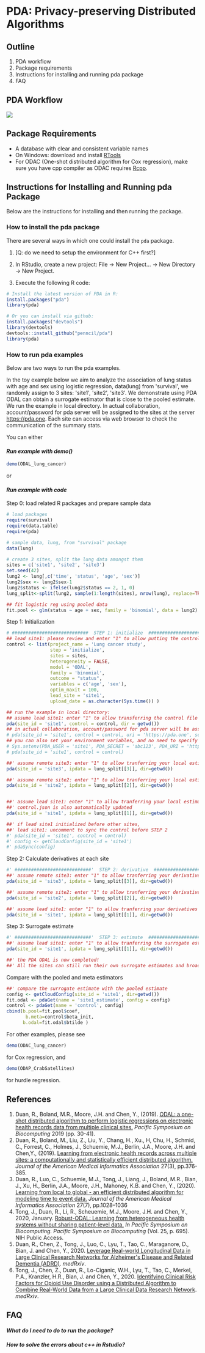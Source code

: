 PDA: Privacy-preserving Distributed Algorithms
==============================================


## Outline

1. PDA workflow
2. Package requirements
3. Instructions for installing and running pda package
4. FAQ


## PDA Workflow
![](Picture1.png)

## Package Requirements
- A database with clear and consistent variable names
- On Windows: download and install [RTools](http://cran.r-project.org/bin/windows/Rtools/) 
- For ODAC (One-shot distributed algorithm for Cox regression), make sure you have cpp compiler as ODAC requires [Rcpp](https://cran.r-project.org/web/packages/Rcpp/vignettes/Rcpp-FAQ.pdf).


## Instructions for Installing and Running pda Package

Below are the instructions for installing and then running the package.

### How to install the pda package
There are several ways in which one could install the `pda` package. 

1. [Q: do we need to setup the environment for C++ first?]

2. In RStudio, create a new project: File -> New Project... -> New Directory -> New Project. 

3. Execute the following R code: 

```r
# Install the latest version of PDA in R:
install.packages("pda")
library(pda)

# Or you can install via github:
install.packages("devtools")
library(devtools)
devtools::install_github("penncil/pda")
library(pda)
```

### How to run pda examples

Below are two ways to run the pda examples. 

In the toy example below we aim to analyze the association of lung status with age and sex using logistic regression, data(lung) from 'survival', we randomly assign to 3 sites: 'site1', 'site2', 'site3'. We demonstrate using PDA ODAL can obtain a surrogate estimator that is close to the pooled estimate. We run the example in local directory. In actual collaboration, account/password for pda server will be assigned to the sites at the server https://pda.one. Each site can access via web browser to check the communication of the summary stats.

You can either 

#### *Run example with demo()*

```r
demo(ODAL_lung_cancer)
``` 
or
####  *Run example with code*

Step 0: load related R packages and prepare sample data

```r
# load packages
require(survival)
require(data.table)
require(pda)

# sample data, lung, from "survival" package
data(lung)

# create 3 sites, split the lung data amongst them
sites = c('site1', 'site2', 'site3')
set.seed(42)
lung2 <- lung[,c('time', 'status', 'age', 'sex')]
lung2$sex <- lung2$sex-1
lung2$status <- ifelse(lung2$status == 2, 1, 0)
lung_split<-split(lung2, sample(1:length(sites), nrow(lung), replace=TRUE))

## fit logistic reg using pooled data
fit.pool <- glm(status ~ age + sex, family = 'binomial', data = lung2)

``` 
Step 1: Initialization

```r
# ############################  STEP 1: initialize  ###############################
## lead site1: please review and enter "1" to allow putting the control file to the server
control <- list(project_name = 'Lung cancer study',
                step = 'initialize',
                sites = sites,
                heterogeneity = FALSE,
                model = 'ODAL',
                family = 'binomial',
                outcome = "status",
                variables = c('age', 'sex'),
                optim_maxit = 100,
                lead_site = 'site1',
                upload_date = as.character(Sys.time()) )

## run the example in local directory:
## assume lead site1: enter "1" to allow transferring the control file
pda(site_id = 'site1', control = control, dir = getwd())
## in actual collaboration, account/password for pda server will be assigned, thus:
# pda(site_id = 'site1', control = control, uri = 'https://pda.one', secret='abc123')
## you can also set your environment variables, and no need to specify them in pda:
# Sys.setenv(PDA_USER = 'site1', PDA_SECRET = 'abc123', PDA_URI = 'https://pda.one')
# pda(site_id = 'site1', control = control)

##' assume remote site3: enter "1" to allow tranferring your local estimate
pda(site_id = 'site3', ipdata = lung_split[[3]], dir=getwd())

##' assume remote site2: enter "1" to allow tranferring your local estimate
pda(site_id = 'site2', ipdata = lung_split[[2]], dir=getwd())


##' assume lead site1: enter "1" to allow tranferring your local estimate
##' control.json is also automatically updated
pda(site_id = 'site1', ipdata = lung_split[[1]], dir=getwd())

##' if lead site1 initialized before other sites,
##' lead site1: uncomment to sync the control before STEP 2
#' pda(site_id = 'site1', control = control)
#' config <- getCloudConfig(site_id = 'site1')
#' pdaSync(config)
``` 
Step 2: Calculate derivatives at each site

```r
#' ############################'  STEP 2: derivative  ###############################
##' assume remote site3: enter "1" to allow tranferring your derivatives
pda(site_id = 'site3', ipdata = lung_split[[3]], dir=getwd())

##' assume remote site2: enter "1" to allow tranferring your derivatives
pda(site_id = 'site2', ipdata = lung_split[[2]], dir=getwd())

##' assume lead site1: enter "1" to allow tranferring your derivatives
pda(site_id = 'site1', ipdata = lung_split[[1]], dir=getwd())
``` 
Step 3: Surrogate estimate

```r
#' ############################'  STEP 3: estimate  ###############################
##' assume lead site1: enter "1" to allow tranferring the surrogate estimate
pda(site_id = 'site1', ipdata = lung_split[[1]], dir=getwd())

##' the PDA ODAL is now completed!
##' All the sites can still run their own surrogate estimates and broadcast them.

``` 
Compare with the pooled and meta estimators

```r
##' compare the surrogate estimate with the pooled estimate
config <- getCloudConfig(site_id = 'site1', dir=getwd())
fit.odal <- pdaGet(name = 'site1_estimate', config = config)
control <- pdaGet(name = 'control', config)
cbind(b.pool=fit.pool$coef,
	   b.meta=control$beta_init,
      b.odal=fit.odal$btilde )

```

For other examples, please see 

```r
demo(ODAC_lung_cancer)
```
for Cox regression, and 
 
```r
demo(ODAP_CrabSatellites)
```
for hurdle regression.

## References
1. Duan, R., Boland, M.R., Moore, J.H. and Chen, Y., (2019). [ODAL: a one-shot distributed algorithm to perform logistic regressions on electronic health records data from multiple clinical sites.](https://psb.stanford.edu/psb-online/proceedings/psb19/duan.pdf) *Pacific Symposium on Biocomputing* 2019 (pp. 30-41).
2. Duan, R., Boland, M., Liu, Z., Liu, Y., Chang, H., Xu., H, Chu, H., Schmid, C., Forrest, C., Holmes, J., Schuemie, M.J., Berlin, J.A., Moore, J.H. and Chen,Y., (2019). [Learning from electronic health records across multiple sites: a computationally and statistically efficient distributed algorithm.](https://pubmed.ncbi.nlm.nih.gov/31816040/) *Journal of the American Medical Informatics Association* 27(3), pp.376-385.
3. Duan, R., Luo, C., Schuemie, M.J., Tong, J., Liang, J., Boland, M.R., Bian, J., Xu, H., Berlin, J.A., Moore, J.H., Mahoney, K.B. and Chen, Y., (2020). [Learning from local to global - an efficient distributed algorithm for modeling time to event data.](https://doi.org/10.1093/jamia/ocaa044) *Journal of the American Medical Informatics Association* 27(7), pp.1028–1036
4. Tong, J., Duan, R., Li, R., Scheuemie, M.J., Moore, J.H. and Chen, Y., 2020, January. [Robust-ODAL: Learning from heterogeneous health systems without sharing patient-level data.](https://www.worldscientific.com/doi/abs/10.1142/9789811215636_0061) *In Pacific Symposium on Biocomputing. Pacific Symposium on Biocomputing* (Vol. 25, p. 695). NIH Public Access.
5. Duan, R., Chen, Z., Tong, J., Luo, C., Lyu, T., Tao, C., Maraganore, D., Bian, J. and Chen, Y., 2020. [Leverage Real-world Longitudinal Data in Large Clinical Research Networks for Alzheimer's Disease and Related Dementia (ADRD)](https://www.medrxiv.org/content/10.1101/2020.08.03.20167619v1). *medRxiv*.
6. Tong, J., Chen, Z., Duan, R., Lo-Ciganic, W.H., Lyu, T., Tao, C., Merkel, P.A., Kranzler, H.R., Bian, J. and Chen, Y., 2020. [Identifying Clinical Risk Factors for Opioid Use Disorder using a Distributed Algorithm to Combine Real-World Data from a Large Clinical Data Research Network](https://www.medrxiv.org/content/10.1101/2020.08.16.20167577v1). *medRxiv*.


## FAQ
#### *What do I need to do to run the package?*
#### *How to solve the errors about c++ in Rstudio?*

